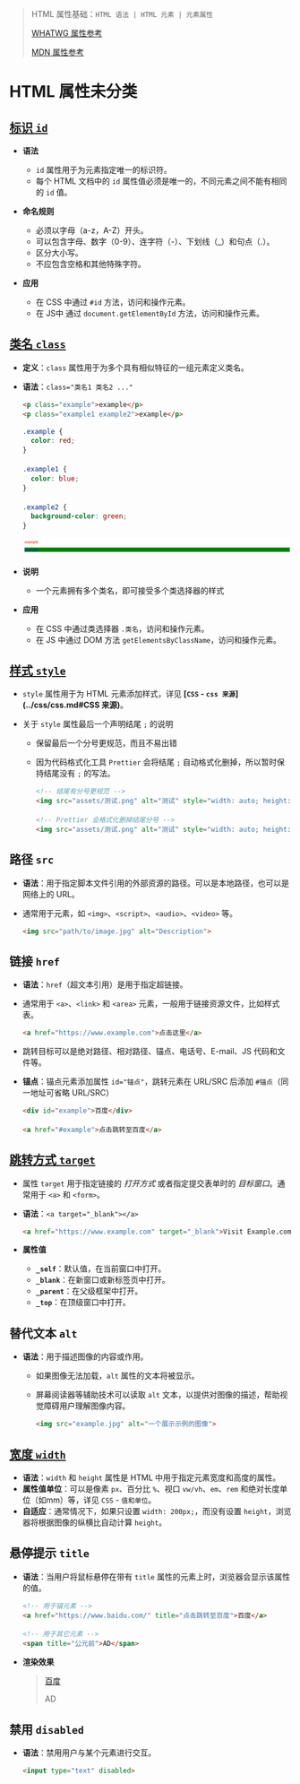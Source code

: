 > HTML 属性基础：`HTML 语法 | HTML 元素 | 元素属性`
>
> [WHATWG 属性参考](https://html.spec.whatwg.org/multipage/indices.html#attributes-3 "WHATWG 属性参考")
>
> [MDN 属性参考](https://developer.mozilla.org/zh-CN/docs/Web/HTML/Reference/Attributes "MDN HTML 属性参考")

# HTML 属性未分类

## [标识 `id` ](https://developer.mozilla.org/zh-CN/docs/Web/API/Element/id)

- **语法**

    - `id` 属性用于为元素指定唯一的标识符。
    - 每个 HTML 文档中的 `id` 属性值必须是唯一的，不同元素之间不能有相同的 `id` 值。

- **命名规则**

    - 必须以字母（a-z，A-Z）开头。
    - 可以包含字母、数字（0-9）、连字符（-）、下划线（_）和句点（.）。
    - 区分大小写。
    - 不应包含空格和其他特殊字符。

- **应用**

    - 在 CSS 中通过 `#id` 方法，访问和操作元素。
    - 在 JS中 通过 `document.getElementById` 方法，访问和操作元素。

## [类名 `class`](https://developer.mozilla.org/zh-CN/docs/Web/HTML/Global_attributes/class)

- **定义**：`class` 属性用于为多个具有相似特征的一组元素定义类名。
- **语法**：`class="类名1 类名2 ..."`

    ```html
    <p class="example">example</p>
    <p class="example1 example2">example</p>
    ```

    ```css
    .example {
      color: red;
    }
    
    .example1 {
      color: blue;
    }
    
    .example2 {
      background-color: green;
    }
    ```

    ![image-20241205184715619](assets/image-20241205184715619.png)

- **说明**

    - 一个元素拥有多个类名，即可接受多个类选择器的样式

- **应用**

    - 在 CSS 中通过类选择器 `.类名`，访问和操作元素。
    - 在 JS 中通过 DOM 方法 `getElementsByClassName`，访问和操作元素。

## [样式 `style`](https://developer.mozilla.org/zh-CN/docs/Web/HTML/Element/style)

- `style` 属性用于为 HTML 元素添加样式，详见 **[`CSS` - `css 来源`](../css/css.md#CSS 来源)**。
- 关于 `style` 属性最后一个声明结尾 `;` 的说明

    - 保留最后一个分号更规范，而且不易出错
    - 因为代码格式化工具 `Prettier` 会将结尾 `;` 自动格式化删掉，所以暂时保持结尾没有 `;` 的写法。

        ```html
        <!-- 结尾有分号更规范 -->
        <img src="assets/测试.png" alt="测试" style="width: auto; height: 400px;" />
        
        <!-- Prettier 会格式化删掉结尾分号 -->
        <img src="assets/测试.png" alt="测试" style="width: auto; height: 400px" />
        ```

## 路径 `src`

- **语法**：用于指定脚本文件引用的外部资源的路径。可以是本地路径，也可以是网络上的 URL。
- 通常用于元素，如 `<img>`、`<script>`、`<audio>`、`<video>` 等。

    ```html
    <img src="path/to/image.jpg" alt="Description">
    ```

## 链接 `href`

- **语法**：`href`（超文本引用）是用于指定超链接。
- 通常用于 `<a>`、`<link>` 和 `<area>` 元素，一般用于链接资源文件，比如样式表。

    ```html
    <a href="https://www.example.com">点击这里</a>
    ```

- 跳转目标可以是绝对路径、相对路径、锚点、电话号、E-mail、JS 代码和文件等。

- **<span id="anchor">锚点</span>**：锚点元素添加属性 `id="锚点"`，跳转元素在 URL/SRC 后添加 `#锚点`（同一地址可省略 URL/SRC）

    ```html
    <div id="example">百度</div>
    
    <a href="#example">点击跳转至百度</a>
    ```

## [跳转方式 `target`](https://developer.mozilla.org/zh-CN/docs/Web/HTML/Element/a#target)

- 属性 `target` 用于指定链接的 *打开方式* 或者指定提交表单时的 *目标窗口*。通常用于 `<a>` 和 `<form>`。

- **语法**：`<a target="_blank"></a>`

    ```html
    <a href="https://www.example.com" target="_blank">Visit Example.com</a>
    ```

- **属性值**

    - **`_self`**：默认值，在当前窗口中打开。
    - **`_blank`**：在新窗口或新标签页中打开。
    - **`_parent`**：在父级框架中打开。
    - **`_top`**：在顶级窗口中打开。

## 替代文本 `alt`

- **语法**：用于描述图像的内容或作用。

    - 如果图像无法加载，`alt` 属性的文本将被显示。

    - 屏幕阅读器等辅助技术可以读取 `alt` 文本，以提供对图像的描述，帮助视觉障碍用户理解图像内容。

        ```html
        <img src="example.jpg" alt="一个展示示例的图像">
        ```

## [宽度 `width`](https://developer.mozilla.org/zh-CN/docs/Web/CSS/width)

- **语法**：`width` 和 `height` 属性是 HTML 中用于指定元素宽度和高度的属性。
- **属性值单位**：可以是像素 `px`、百分比 `%`、视口 `vw/vh`、`em`、`rem` 和绝对长度单位（如mm）等，详见 `CSS` - `值和单位`。
- **自适应**：通常情况下，如果只设置 `width: 200px;`，而没有设置 `height`，浏览器将根据图像的纵横比自动计算 `height`。

## 悬停提示 `title`

- **语法**：当用户将鼠标悬停在带有 `title` 属性的元素上时，浏览器会显示该属性的值。

    ```html
    <!-- 用于锚元素 -->
    <a href="https://www.baidu.com/" title="点击跳转至百度">百度</a>
    
    <!-- 用于其它元素 -->
    <span title="公元前">AD</span>
    ```

- **渲染效果**

    > <a href="https://www.baidu.com/" title="点击跳转至百度">百度</a>
    >
    > <span title="公元前">AD</span>

## 禁用 `disabled`

- **语法**：禁用用户与某个元素进行交互。

    ```html
    <input type="text" disabled>
    ```

